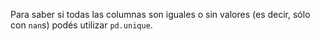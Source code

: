 Para saber si todas las columnas son iguales o sin valores (es decir, sólo con `nan`s) podés utilizar `pd.unique`.
